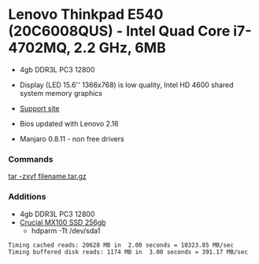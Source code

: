 # Lenovo Thinkpad E540 (20C6008QUS) - Intel Quad Core i7-4702MQ, 2.2 GHz, 6MB

- 4gb DDR3L PC3 12800

- Display (LED 15.6'' 1366x768) is low quality, Intel HD 4600 shared system memory graphics

- [Support site](http://support.lenovo.com/us/en/products/laptops-and-netbooks/thinkpad-edge-laptops/thinkpad-edge-e540/20c6/008qus)

- Bios updated with Lenovo 2.16
- Manjaro 0.8.11 - non free drivers

### Commands
[tar -zxvf filename.tar.gz](http://explainshell.com/explain?cmd=tar+-zxvf+filename.tar.gz)

### Additions

- 4gb DDR3L PC3 12800
- [Crucial MX100 SSD 256gb](http://www.crucial.com/usa/en/ssd/ct256mx100ssd1)
  - hdparm -Tt /dev/sda1
~~~ 
Timing cached reads: 20628 MB in  2.00 seconds = 10323.85 MB/sec
Timing buffered disk reads: 1174 MB in  3.00 seconds = 391.17 MB/sec
~~~



